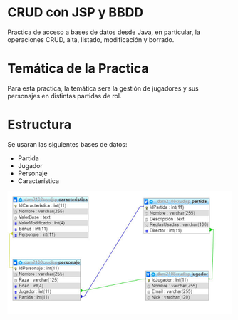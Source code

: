 # CRUD con JSP y BBDD

  Practica de acceso a bases de datos desde Java, en particular, la operaciones CRUD, alta, listado, modificación y borrado.

# Temática de la Practica

  Para esta practica, la temática sera la gestión de jugadores y sus personajes en distintas partidas de rol.

# Estructura

  Se usaran las siguientes bases de datos:

  * Partida
  * Jugador
  * Personaje 
  * Característica

  ![Estructura de las Tablas](https://github.com/GuillermoGarcia/dam-2018-crud-jsp-personajes-rol/blob/master/jspcrud01.jpg)